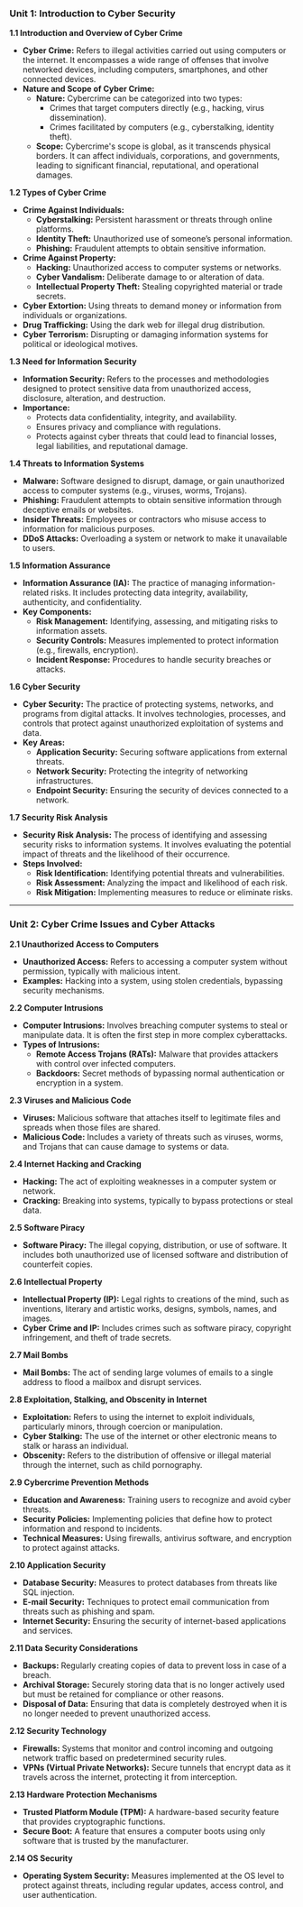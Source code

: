 ### **Unit 1: Introduction to Cyber Security**

**1.1 Introduction and Overview of Cyber Crime**
- **Cyber Crime:** Refers to illegal activities carried out using computers or the internet. It encompasses a wide range of offenses that involve networked devices, including computers, smartphones, and other connected devices.
- **Nature and Scope of Cyber Crime:** 
  - **Nature:** Cybercrime can be categorized into two types:
    - Crimes that target computers directly (e.g., hacking, virus dissemination).
    - Crimes facilitated by computers (e.g., cyberstalking, identity theft).
  - **Scope:** Cybercrime's scope is global, as it transcends physical borders. It can affect individuals, corporations, and governments, leading to significant financial, reputational, and operational damages.

**1.2 Types of Cyber Crime**
- **Crime Against Individuals:**
  - **Cyberstalking:** Persistent harassment or threats through online platforms.
  - **Identity Theft:** Unauthorized use of someone’s personal information.
  - **Phishing:** Fraudulent attempts to obtain sensitive information.
- **Crime Against Property:**
  - **Hacking:** Unauthorized access to computer systems or networks.
  - **Cyber Vandalism:** Deliberate damage to or alteration of data.
  - **Intellectual Property Theft:** Stealing copyrighted material or trade secrets.
- **Cyber Extortion:** Using threats to demand money or information from individuals or organizations.
- **Drug Trafficking:** Using the dark web for illegal drug distribution.
- **Cyber Terrorism:** Disrupting or damaging information systems for political or ideological motives.

**1.3 Need for Information Security**
- **Information Security:** Refers to the processes and methodologies designed to protect sensitive data from unauthorized access, disclosure, alteration, and destruction.
- **Importance:**
  - Protects data confidentiality, integrity, and availability.
  - Ensures privacy and compliance with regulations.
  - Protects against cyber threats that could lead to financial losses, legal liabilities, and reputational damage.

**1.4 Threats to Information Systems**
- **Malware:** Software designed to disrupt, damage, or gain unauthorized access to computer systems (e.g., viruses, worms, Trojans).
- **Phishing:** Fraudulent attempts to obtain sensitive information through deceptive emails or websites.
- **Insider Threats:** Employees or contractors who misuse access to information for malicious purposes.
- **DDoS Attacks:** Overloading a system or network to make it unavailable to users.

**1.5 Information Assurance**
- **Information Assurance (IA):** The practice of managing information-related risks. It includes protecting data integrity, availability, authenticity, and confidentiality.
- **Key Components:**
  - **Risk Management:** Identifying, assessing, and mitigating risks to information assets.
  - **Security Controls:** Measures implemented to protect information (e.g., firewalls, encryption).
  - **Incident Response:** Procedures to handle security breaches or attacks.

**1.6 Cyber Security**
- **Cyber Security:** The practice of protecting systems, networks, and programs from digital attacks. It involves technologies, processes, and controls that protect against unauthorized exploitation of systems and data.
- **Key Areas:**
  - **Application Security:** Securing software applications from external threats.
  - **Network Security:** Protecting the integrity of networking infrastructures.
  - **Endpoint Security:** Ensuring the security of devices connected to a network.

**1.7 Security Risk Analysis**
- **Security Risk Analysis:** The process of identifying and assessing security risks to information systems. It involves evaluating the potential impact of threats and the likelihood of their occurrence.
- **Steps Involved:**
  - **Risk Identification:** Identifying potential threats and vulnerabilities.
  - **Risk Assessment:** Analyzing the impact and likelihood of each risk.
  - **Risk Mitigation:** Implementing measures to reduce or eliminate risks.

---

### **Unit 2: Cyber Crime Issues and Cyber Attacks**

**2.1 Unauthorized Access to Computers**
- **Unauthorized Access:** Refers to accessing a computer system without permission, typically with malicious intent.
- **Examples:** Hacking into a system, using stolen credentials, bypassing security mechanisms.

**2.2 Computer Intrusions**
- **Computer Intrusions:** Involves breaching computer systems to steal or manipulate data. It is often the first step in more complex cyberattacks.
- **Types of Intrusions:**
  - **Remote Access Trojans (RATs):** Malware that provides attackers with control over infected computers.
  - **Backdoors:** Secret methods of bypassing normal authentication or encryption in a system.

**2.3 Viruses and Malicious Code**
- **Viruses:** Malicious software that attaches itself to legitimate files and spreads when those files are shared.
- **Malicious Code:** Includes a variety of threats such as viruses, worms, and Trojans that can cause damage to systems or data.

**2.4 Internet Hacking and Cracking**
- **Hacking:** The act of exploiting weaknesses in a computer system or network.
- **Cracking:** Breaking into systems, typically to bypass protections or steal data.

**2.5 Software Piracy**
- **Software Piracy:** The illegal copying, distribution, or use of software. It includes both unauthorized use of licensed software and distribution of counterfeit copies.

**2.6 Intellectual Property**
- **Intellectual Property (IP):** Legal rights to creations of the mind, such as inventions, literary and artistic works, designs, symbols, names, and images.
- **Cyber Crime and IP:** Includes crimes such as software piracy, copyright infringement, and theft of trade secrets.

**2.7 Mail Bombs**
- **Mail Bombs:** The act of sending large volumes of emails to a single address to flood a mailbox and disrupt services.

**2.8 Exploitation, Stalking, and Obscenity in Internet**
- **Exploitation:** Refers to using the internet to exploit individuals, particularly minors, through coercion or manipulation.
- **Cyber Stalking:** The use of the internet or other electronic means to stalk or harass an individual.
- **Obscenity:** Refers to the distribution of offensive or illegal material through the internet, such as child pornography.

**2.9 Cybercrime Prevention Methods**
- **Education and Awareness:** Training users to recognize and avoid cyber threats.
- **Security Policies:** Implementing policies that define how to protect information and respond to incidents.
- **Technical Measures:** Using firewalls, antivirus software, and encryption to protect against attacks.

**2.10 Application Security**
- **Database Security:** Measures to protect databases from threats like SQL injection.
- **E-mail Security:** Techniques to protect email communication from threats such as phishing and spam.
- **Internet Security:** Ensuring the security of internet-based applications and services.

**2.11 Data Security Considerations**
- **Backups:** Regularly creating copies of data to prevent loss in case of a breach.
- **Archival Storage:** Securely storing data that is no longer actively used but must be retained for compliance or other reasons.
- **Disposal of Data:** Ensuring that data is completely destroyed when it is no longer needed to prevent unauthorized access.

**2.12 Security Technology**
- **Firewalls:** Systems that monitor and control incoming and outgoing network traffic based on predetermined security rules.
- **VPNs (Virtual Private Networks):** Secure tunnels that encrypt data as it travels across the internet, protecting it from interception.

**2.13 Hardware Protection Mechanisms**
- **Trusted Platform Module (TPM):** A hardware-based security feature that provides cryptographic functions.
- **Secure Boot:** A feature that ensures a computer boots using only software that is trusted by the manufacturer.

**2.14 OS Security**
- **Operating System Security:** Measures implemented at the OS level to protect against threats, including regular updates, access control, and user authentication.